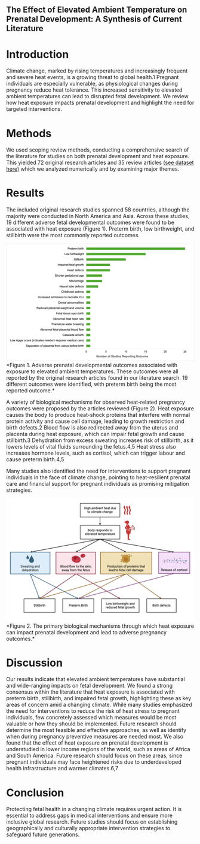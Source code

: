 ## The Effect of Elevated Ambient Temperature on Prenatal Development: A Synthesis of Current Literature

# Introduction
Climate change, marked by rising temperatures and increasingly frequent and severe heat events, is a growing threat to global health.1 Pregnant individuals are especially vulnerable, as physiological changes during pregnancy reduce heat tolerance. This increased sensitivity to elevated ambient temperatures can lead to disrupted fetal development. We review how heat exposure impacts prenatal development and highlight the need for targeted interventions.


# Methods
We used scoping review methods, conducting a comprehensive search of the literature for studies on both prenatal development and heat exposure. This yielded 72 original research articles and 35 review articles [(see dataset here)](106ReferenceList.md) which we analyzed numerically and by examining major themes. 

# Results
The included original research studies spanned 58 countries, although the majority were conducted in North America and Asia. Across these studies, 19 different adverse fetal developmental outcomes were found to be associated with heat exposure (Figure 1). Preterm birth, low birthweight, and stillbirth were the most commonly reported outcomes.

<img src="Execsumm_bargraph.png" alt="Bar graph" width="800"/>
*Figure 1. Adverse prenatal developmental outcomes associated with exposure to elevated ambient temperatures. These outcomes were all reported by the original research articles found in our literature search. 19 different outcomes were identified, with preterm birth being the most reported outcome.*

A variety of biological mechanisms for observed heat-related pregnancy outcomes were proposed by the articles reviewed (Figure 2). Heat exposure causes the body to produce heat-shock proteins that interfere with normal protein activity and cause cell damage, leading to growth restriction and birth defects.2 Blood flow is also redirected away from the uterus and placenta during heat exposure, which can impair fetal growth and cause stillbirth.3 Dehydration from excess sweating increases risk of stillbirth, as it lowers levels of vital fluids surrounding the fetus.4,5 Heat stress also increases hormone levels, such as cortisol, which can trigger labour and cause preterm birth.4,5

Many studies also identified the need for interventions to support pregnant individuals in the face of climate change, pointing to heat-resilient prenatal care and financial support for pregnant individuals as promising mitigation strategies. 

<img src="Execsumm_flowchart.jpeg" alt="Flow chart" width="800"/>
*Figure 2. The primary biological mechanisms through which heat exposure can impact prenatal development and lead to adverse pregnancy outcomes.*

# Discussion
Our results indicate that elevated ambient temperatures have substantial and wide-ranging impacts on fetal development. We found a strong consensus within the literature that heat exposure is associated with preterm birth, stillbirth, and impaired fetal growth, highlighting these as key areas of concern amid a changing climate. While many studies emphasized the need for interventions to reduce the risk of heat stress to pregnant individuals, few concretely assessed which measures would be most valuable or how they should be implemented. Future research should determine the most feasible and effective approaches, as well as identify when during pregnancy preventive measures are needed most. We also found that the effect of heat exposure on prenatal development is understudied in lower income regions of the world, such as areas of Africa and South America. Future research should focus on these areas, since pregnant individuals may face heightened risks due to underdeveloped health infrastructure and warmer climates.6,7

# Conclusion
Protecting fetal health in a changing climate requires urgent action. It is essential to address gaps in medical interventions and ensure more inclusive global research. Future studies should focus on establishing geographically and culturally appropriate intervention strategies to safeguard future generations.




